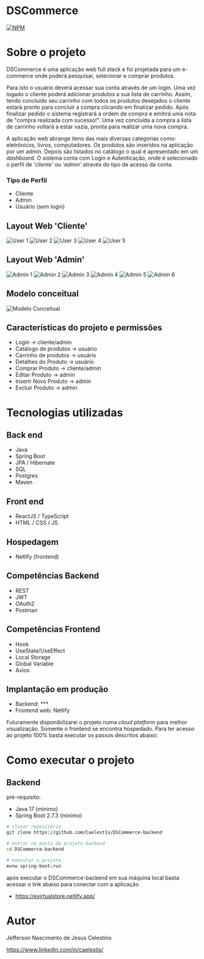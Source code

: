 # DSCommerce
[![NPM](https://img.shields.io/npm/l/react)](https://github.com/Caelest1s/DSCommerce-frontend-vite/blob/main/LICENSE) 

# Sobre o projeto

DSCommerce é uma aplicação web full stack e foi projetada para um e-commerce onde poderá pesquisar, selecionar e comprar produtos. 

Para isto o usuário deverá acessar sua conta através de um login. Uma vez logado o cliente poderá adicionar produtos a sua lista de carrinho. Assim, tendo concluído seu carrinho com todos os produtos desejados o cliente estará pronto para concluir a compra clicando em finalizar pedido.
Após finalizar pedido o sistema registrará a ordem de compra e emitirá uma nota de "compra realizada com sucesso!".
Uma vez concluída a compra a lista de carrinho voltará a estar vazia, pronta para realizar uma nova compra.

A aplicação web abrange itens das mais diversas categorias como: eletrônicos, livros, computadores.
Os produtos são inseridos na aplicação por um admin. Depois são listados no catálogo o qual é apresentado em um *dashboard*. 
O sistema conta com Login e Autenticação, onde é selecionado o perfil de *'cliente'* ou *'admin'* através do tipo de acesso da conta.

### Tipo de Perfil
* Cliente
* Admin
* Usuário (sem login)

## Layout Web 'Cliente'
![User 1](https://github.com/Caelest1s/datafiles/blob/main/assets/readme/DSCommerce/user/login.JPG) 
![User 2](https://github.com/Caelest1s/datafiles/blob/main/assets/readme/DSCommerce/user/list.JPG)
![User 3](https://github.com/Caelest1s/datafiles/blob/main/assets/readme/DSCommerce/user/description.JPG) 
![User 4](https://github.com/Caelest1s/datafiles/blob/main/assets/readme/DSCommerce/user/cart.JPG)
![User 5](https://github.com/Caelest1s/datafiles/blob/main/assets/readme/DSCommerce/user/buy.JPG) 

## Layout Web 'Admin'
![Admin 1](https://github.com/Caelest1s/datafiles/blob/main/assets/readme/DSCommerce/admin/list.JPG)
![Admin 2](https://github.com/Caelest1s/datafiles/blob/main/assets/readme/DSCommerce/admin/admin%20home.JPG)
![Admin 3](https://github.com/Caelest1s/datafiles/blob/main/assets/readme/DSCommerce/admin/edit-list.JPG)
![Admin 4](https://github.com/Caelest1s/datafiles/blob/main/assets/readme/DSCommerce/admin/validation.JPG)
![Admin 5](https://github.com/Caelest1s/datafiles/blob/main/assets/readme/DSCommerce/admin/new-product.JPG)
![Admin 6](https://github.com/Caelest1s/datafiles/blob/main/assets/readme/DSCommerce/admin/search.JPG)

## Modelo conceitual
![Modelo Conceitual](https://github.com/Caelest1s/datafiles/blob/main/assets/readme/DSCommerce/modelo-conceitual/ORM.JPG)

## Características do projeto e permissões
- Login -> cliente/admin
- Catálogo de produtos -> usuário
- Carrinho de produtos -> usuário
- Detalhes do Produto -> usuário
- Comprar Produto -> cliente/admin
- Editar Produto -> admin 
- Inserir Novo Produto -> admin
- Excluir Produto -> admin

# Tecnologias utilizadas
## Back end
- Java
- Spring Boot
- JPA / Hibernate
- SQL
- Postgres
- Maven
## Front end
- ReactJS / TypeScript
- HTML / CSS / JS
## Hospedagem
- Netlify (frontend)

## Competências Backend 
- REST
- JWT
- OAuth2
- Postman
## Competências Frontend
- Hook
- UseState/UseEffect
- Local Storage
- Global Variable
- Axios

## Implantação em produção
- Backend: ***
- Frontend web: Netlify

Futuramente disponibilizarei o projeto numa *cloud platform* para melhor visualização. Somente o frontend se encontra hospedado.
Para ter acesso ao projeto 100% basta executar os passos descritos abaixo:

# Como executar o projeto
## Backend
pré-requisito:
- Java 17 (mínimo)
- Spring Boot 2.7.3 (mínimo)


```bash
# clonar repositório
git clone https://github.com/Caelest1s/DSCommerce-backend

# entrar na pasta do projeto backend
cd DSCommerce-backend

# executar o projeto
mvnw spring-boot:run
```

após executar o DSCommerce-backend em sua máquina local basta acessar o link abaixo para conectar com a aplicação
* https://evirtualstore.netlify.app/

<!-- 
## Front end web
Pré-requisitos: npm / yarn

```bash
# clonar repositório
git clone https://github.com/Caelest1s/DSCommerce-frontend-vite

# entrar na pasta do projeto frontend web
cd front-web

# instalar dependências
yarn install

# executar o projeto
yarn start
```
-->

# Autor

Jefferson Nascimento de Jesus Celestino

https://www.linkedin.com/in/caelestis/
